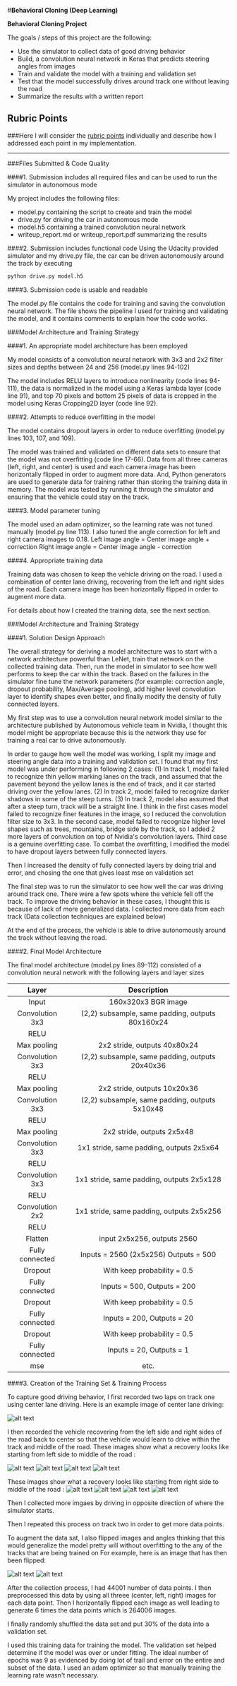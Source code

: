 #**Behavioral Cloning (Deep Learning)** 


**Behavioral Cloning Project**

The goals / steps of this project are the following:
* Use the simulator to collect data of good driving behavior
* Build, a convolution neural network in Keras that predicts steering angles from images
* Train and validate the model with a training and validation set
* Test that the model successfully drives around track one without leaving the road
* Summarize the results with a written report


[//]: # (Image References)

[image1]: ./images/center_image.jpg "Center Image"
[Recovery_left_1]: ./images/Recovery_left_1.jpg "Recovery Left 1"
[Recovery_left_2]: ./images/Recovery_left_2.jpg "Recovery Left 2"
[Recovery_left_3]: ./images/Recovery_left_3.jpg "Recovery Left 3"
[Recovery_left_4]: ./images/Recovery_left_4.jpg "Recovery Left 4"
[Recovery_right_1]: ./images/Recovery_right_1.jpg "Recovery Right 1"
[Recovery_right_2]: ./images/Recovery_right_2.jpg "Recovery Right 2"
[Recovery_right_3]: ./images/Recovery_right_3.jpg "Recovery Right 3"
[Recovery_right_4]: ./images/Recovery_right_4.jpg "Recovery Right 4"
[Recovery_left_3_flipped]: ./images/Recovery_left_3_flipped.jpg "Recovery Left 3 flipped"


## Rubric Points
###Here I will consider the [rubric points](https://review.udacity.com/#!/rubrics/432/view) individually and describe how I addressed each point in my implementation.  

---
###Files Submitted & Code Quality

####1. Submission includes all required files and can be used to run the simulator in autonomous mode

My project includes the following files:
* model.py containing the script to create and train the model
* drive.py for driving the car in autonomous mode
* model.h5 containing a trained convolution neural network 
* writeup_report.md or writeup_report.pdf summarizing the results

####2. Submission includes functional code
Using the Udacity provided simulator and my drive.py file, the car can be driven autonomously around the track by executing 
```sh
python drive.py model.h5
```

####3. Submission code is usable and readable

The model.py file contains the code for training and saving the convolution neural network. The file shows the pipeline I used for training and validating the model, and it contains comments to explain how the code works.

###Model Architecture and Training Strategy

####1. An appropriate model architecture has been employed

My model consists of a convolution neural network with 3x3 and 2x2 filter sizes and depths between 24 and 256 (model.py lines 94-102) 

The model includes RELU layers to introduce nonlinearity (code lines 94-111), the data is normalized in the model using a Keras lambda layer (code line 91), and top 70 pixels and bottom 25 pixels of data is cropped in the model using Keras Cropping2D layer (code line 92).  

####2. Attempts to reduce overfitting in the model

The model contains dropout layers in order to reduce overfitting (model.py lines 103, 107, and 109). 

The model was trained and validated on different data sets to ensure that the model was not overfitting (code line 17-66). Data from all three cameras (left, right, and center) is used and each camera image has been horizontally flipped in order to augment more data. And, Python generators are used to generate data for training rather than storing the training data in memory.
The model was tested by running it through the simulator and ensuring that the vehicle could stay on the track.

####3. Model parameter tuning

The model used an adam optimizer, so the learning rate was not tuned manually (model.py line 113). I also tuned the angle correction for left and right camera images to 0.18.
Left image angle = Center image angle + correction
Right image angle = Center image angle - correction

####4. Appropriate training data

Training data was chosen to keep the vehicle driving on the road. I used a combination of center lane driving, recovering from the left and right sides of the road. Each camera image has been horizontally flipped in order to augment more data.

For details about how I created the training data, see the next section. 

###Model Architecture and Training Strategy

####1. Solution Design Approach

The overall strategy for deriving a model architecture was to start with a network architecture powerful than LeNet, train that network on the collected training data. Then, run the model in simulator to see how well performs to keep the car within the track. Based on the failures in the simulator fine tune the network parameters (for example: correction angle, dropout probability, Max/Average pooling), add higher level convolution layer to identify shapes even better, and finally modify the density of fully connected layers.

My first step was to use a convolution neural network model similar to the architecture published by Autonomous vehicle team in Nvidia, I thought this model might be appropriate because this is the network they use for training a real car to drive autonomously.

In order to gauge how well the model was working, I split my image and steering angle data into a training and validation set. I found that my first model was under performing in following 2 cases:
(1) In track 1, model failed to recognize thin yellow marking lanes on the track, and assumed that the pavement beyond the yellow lanes is the end of track, and it car started driving over the yellow lanes.
(2) In track 2, model failed to recognize darker shadows in some of the steep turns.
(3) In track 2, model also assumed that after a steep turn, track will be a straight line.
I think in the first cases model failed to recognize finer features in the image, so I reduced the convolution filter size to 3x3. In the second case, model failed to recognize higher level shapes such as trees, mountains, bridge side by the track, so I added 2 more layers of convolution on top of Nvidia's convolution layers. Third case is a genuine overfitting case. To combat the overfitting, I modified the model to have dropout layers between fully connected layers.

Then I increased the density of fully connected layers by doing trial and error, and chosing the one that gives least mse on validation set

The final step was to run the simulator to see how well the car was driving around track one. There were a few spots where the vehicle fell off the track. To improve the driving behavior in these cases, I thought this is because of lack of more generalized data. I collected more data from each track (Data collection techniques are explained below)

At the end of the process, the vehicle is able to drive autonomously around the track without leaving the road.

####2. Final Model Architecture

The final model architecture (model.py lines 89-112) consisted of a convolution neural network with the following layers and layer sizes

| Layer         		|     Description	        					| 
|:---------------------:|:---------------------------------------------:| 
| Input         		| 160x320x3 BGR image   							| 
| Convolution 3x3     	| (2,2) subsample, same padding, outputs 80x160x24 	|
| RELU					|												|
| Max pooling	      	| 2x2 stride,  outputs 40x80x24 				|
| Convolution 3x3	    | (2,2) subsample, same padding, outputs 20x40x36 	|
| RELU					|												|
| Max pooling	      	| 2x2 stride,  outputs 10x20x36 					|
| Convolution 3x3	    | (2,2) subsample, same padding, outputs 5x10x48 	|
| RELU					|												|
| Max pooling	      	| 2x2 stride,  outputs 2x5x48 					|
| Convolution 3x3	    | 1x1 stride, same padding, outputs 2x5x64 	|
| RELU					|												|
| Convolution 3x3	    | 1x1 stride, same padding, outputs 2x5x128 	|
| RELU					|					
| Convolution 2x2	    | 1x1 stride, same padding, outputs 2x5x256 	|
| RELU					|					
| Flatten				| input 2x5x256,  outputs 2560 					|
| Fully connected		| Inputs = 2560 (2x5x256) Outputs = 500 			|
| Dropout				| With keep probability = 0.5					|
| Fully connected		| Inputs = 500, Outputs = 200 					|
| Dropout				| With keep probability = 0.5					|
| Fully connected		| Inputs = 200, Outputs = 20 					|
| Dropout				| With keep probability = 0.5					|
| Fully connected		| Inputs = 20, Outputs = 1 					|
| mse				| etc.        									|


####3. Creation of the Training Set & Training Process

To capture good driving behavior, I first recorded two laps on track one using center lane driving. Here is an example image of center lane driving:

![alt text][image1]

I then recorded the vehicle recovering from the left side and right sides of the road back to center so that the vehicle would learn to drive within the track and middle of the road. These images show what a recovery looks like starting from left side to middle of the road :

![alt text][Recovery_left_1]
![alt text][Recovery_left_2]
![alt text][Recovery_left_3]
![alt text][Recovery_left_4]

These images show what a recovery looks like starting from right side to middle of the road :
![alt text][Recovery_right_1]
![alt text][Recovery_right_2]
![alt text][Recovery_right_3]
![alt text][Recovery_right_4]

Then I collected more imgaes by driving in opposite direction of where the simulator starts.

Then I repeated this process on track two in order to get more data points.

To augment the data sat, I also flipped images and angles thinking that this would generalize the model pretty will without overfitting to the any of the tracks that are being trained on For example, here is an image that has then been flipped:

![alt text][Recovery_left_3]
![alt text][Recovery_left_3_flipped]

After the collection process, I had 44001 number of data points. I then preprocessed this data by using all threee (center, left, right) images for each data point. Then I horizontally flipped each image as well leading to generate 6 times the data points which is 264006 images.


I finally randomly shuffled the data set and put 30% of the data into a validation set. 

I used this training data for training the model. The validation set helped determine if the model was over or under fitting. The ideal number of epochs was 9 as evidenced by doing lot of trail and error on the entire and subset of the data. I used an adam optimizer so that manually training the learning rate wasn't necessary.

